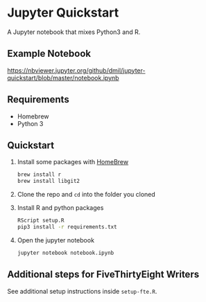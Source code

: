 # Jupyter Quickstart

A Jupyter notebook that mixes Python3 and R.

## Example Notebook

https://nbviewer.jupyter.org/github/dmil/jupyter-quickstart/blob/master/notebook.ipynb

## Requirements

* Homebrew
* Python 3

## Quickstart

1. Install some packages with [HomeBrew](https://brew.sh/)

    ```bash
    brew install r
    brew install libgit2
    ```
  
2. Clone the repo and `cd` into the folder you cloned

3. Install R and python packages

    ```bash
    RScript setup.R
    pip3 install -r requirements.txt
    ```
  
4. Open the jupyter notebook

    ```bash
    jupyter notebook notebook.ipynb
    ```

## Additional steps for FiveThirtyEight Writers

See additional setup instructions inside `setup-fte.R`.
